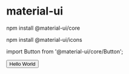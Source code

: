 # material-ui

npm install @material-ui/core

npm install @material-ui/icons

import Button from '@material-ui/core/Button';

<Button variant="contained" color="primary">
      Hello World
    </Button>
